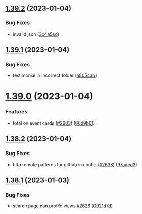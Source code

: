 ## [1.39.2](https://github.com/EddieHubCommunity/LinkFree/compare/v1.39.1...v1.39.2) (2023-01-04)


### Bug Fixes

* invalid json ([3c4a5ed](https://github.com/EddieHubCommunity/LinkFree/commit/3c4a5edfb56288169e86230cb1eccc7b711d3493))



## [1.39.1](https://github.com/EddieHubCommunity/LinkFree/compare/v1.39.0...v1.39.1) (2023-01-04)


### Bug Fixes

* testimonial in incorrect folder ([a8054ab](https://github.com/EddieHubCommunity/LinkFree/commit/a8054ab3dc0907c7500e1f03a8eac53c19aa3927))



# [1.39.0](https://github.com/EddieHubCommunity/LinkFree/compare/v1.38.2...v1.39.0) (2023-01-04)


### Features

* total on event cards ([#2603](https://github.com/EddieHubCommunity/LinkFree/issues/2603)) ([66d9b61](https://github.com/EddieHubCommunity/LinkFree/commit/66d9b614f200cfffe39c4e07dceb0cc52b2647fd))



## [1.38.2](https://github.com/EddieHubCommunity/LinkFree/compare/v1.38.1...v1.38.2) (2023-01-04)


### Bug Fixes

* http remote patterns for github in config ([#2638](https://github.com/EddieHubCommunity/LinkFree/issues/2638)) ([97aded3](https://github.com/EddieHubCommunity/LinkFree/commit/97aded387f68c61cfc0227fbe7b8de5f5af2cdd1))



## [1.38.1](https://github.com/EddieHubCommunity/LinkFree/compare/v1.38.0...v1.38.1) (2023-01-03)


### Bug Fixes

* search page nan profile views [#2626](https://github.com/EddieHubCommunity/LinkFree/issues/2626) ([0921d7d](https://github.com/EddieHubCommunity/LinkFree/commit/0921d7d1449b722cb82a540e6158f3396a1f5441))



